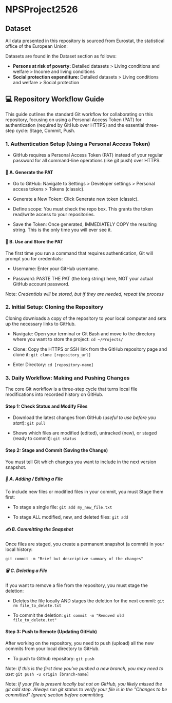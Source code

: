 # NPSProject2526
## Dataset
All data presented in this repository is sourced from Eurostat, the statistical office of the European Union: 

Datasets are found in the Dataset section as follows:
- **Persons at risk of poverty:** Detailed datasets > Living conditions and welfare > Income and living conditions
- **Social protection expenditure:** Detailed datasets > Living conditions and welfare > Social protection


## 💻 Repository Workflow Guide

This guide outlines the standard Git workflow for collaborating on this repository, focusing on using a Personal Access Token (PAT) for authentication (required by GitHub over HTTPS) and the essential three-step cycle: Stage, Commit, Push.

### 1. Authentication Setup (Using a Personal Access Token)

- GitHub requires a Personal Access Token (PAT) instead of your regular password for all command-line operations (like git push) over HTTPS.

#### 🔑 A. Generate the PAT

- Go to GitHub: Navigate to Settings > Developer settings > Personal access tokens > Tokens (classic).

- Generate a New Token: Click Generate new token (classic).

- Define scope: You must check the repo box. This grants the token read/write access to your repositories.

- Save the Token: Once generated, IMMEDIATELY COPY the resulting string. This is the only time you will ever see it.

#### 💾 B. Use and Store the PAT

The first time you run a command that requires authentication, Git will prompt you for credentials:

- Username: Enter your GitHub username.

- Password: PASTE THE PAT (the long string) here, NOT your actual GitHub account password.

Note: *Credentials will be stored, but if they are needed, repeat the process*


### 2. Initial Setup: Cloning the Repository

Cloning downloads a copy of the repository to your local computer and sets up the necessary links to GitHub.

- Navigate: Open your terminal or Git Bash and move to the directory where you want to store the project: ```cd ~/Projects/```

- Clone: Copy the HTTPS or SSH link from the GitHub repository page and clone it: ```git clone [repository_url]```

- Enter Directory: ```cd [repository-name]```


### 3. Daily Workflow: Making and Pushing Changes

The core Git workflow is a three-step cycle that turns local file modifications into recorded history on GitHub.

#### Step 1: Check Status and Modify Files

- Download the latest changes from GitHub (*useful to use before you start*): ```git pull``` 

- Shows which files are modified (edited), untracked (new), or staged (ready to commit): ```git status```

#### Step 2: Stage and Commit (Saving the Change)

You must tell Git which changes you want to include in the next version snapshot.

##### 📁 A. Adding / Editing a File
To include new files or modified files in your commit, you must Stage them first:

- To stage a single file: ```git add my_new_file.txt```

- To stage ALL modified, new, and deleted files: ```git add```

##### ✍️ B. Committing the Snapshot
Once files are staged, you create a permanent snapshot (a commit) in your local history:

```git commit -m "Brief but descriptive summary of the changes"```

##### 🗑️ C. Deleting a File
If you want to remove a file from the repository, you must stage the deletion:

- Deletes the file locally AND stages the deletion for the next commit: ```git rm file_to_delete.txt ```

- To commit the deletion: ```git commit -m "Removed old file_to_delete.txt"```

#### Step 3: Push to Remote (Updating GitHub)
After working on the repository, you need to push (upload) all the new commits from your local directory to GitHub.

- To push to Github repository: ```git push```

Note: *If this is the first time you've pushed a new branch, you may need to use:* ```git push -u origin [branch-name]```

Note: *If your file is present locally but not on GitHub, you likely missed the git add step. Always run git status to verify your file is in the "Changes to be committed" (green) section before committing.*

